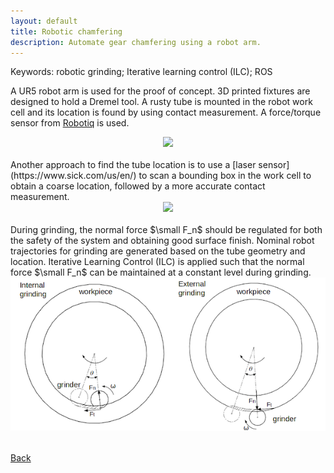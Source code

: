 ```yaml
---
layout: default
title: Robotic chamfering
description: Automate gear chamfering using a robot arm.
---
```


Keywords: robotic grinding; Iterative learning control (ILC); ROS

A UR5 robot arm is used for the proof of concept. 3D printed fixtures are designed to hold a Dremel tool. A rusty tube is mounted in the robot work cell and its location is found by using contact measurement. A force/torque sensor from [Robotiq](https://robotiq.com/) is used. 
<br/>
<center>
<img src="../images/tube-grinding-id.gif"/>
</center>
<br/>
Another approach to find the tube location is to use a [laser sensor](https://www.sick.com/us/en/) to scan a bounding box in the work cell to obtain a coarse location, followed by a more accurate contact measurement. 
<br/>
<center>
<img src="../images/tube-grinding-id-laser.gif"/>
</center>
<br/>
During grinding, the normal force $\small F_n$ should be regulated for both the safety of the system and obtaining good surface finish. Nominal robot trajectories for grinding are generated based on the tube geometry and location. Iterative Learning Control (ILC) is applied such that the normal force $\small F_n$ can be maintained at a constant level during grinding.
<br/>
<center>
<img src="../images/tube-grinding-force.png"/>
</center>
<br/>



[Back](https://jhugj.github.io/web-repo/)
